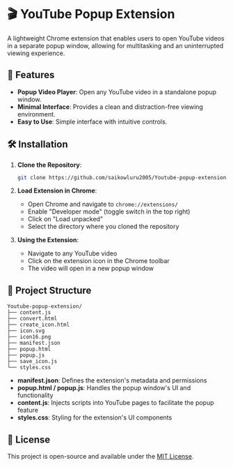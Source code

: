 
# 🎬 YouTube Popup Extension

A lightweight Chrome extension that enables users to open YouTube videos in a separate popup window, allowing for multitasking and an uninterrupted viewing experience.

## 🚀 Features

- **Popup Video Player**: Open any YouTube video in a standalone popup window.
- **Minimal Interface**: Provides a clean and distraction-free viewing environment.
- **Easy to Use**: Simple interface with intuitive controls.

## 🛠️ Installation

1. **Clone the Repository**:

   ```bash
   git clone https://github.com/saikowluru2005/Youtube-popup-extension.git
   ```

2. **Load Extension in Chrome**:

   - Open Chrome and navigate to `chrome://extensions/`
   - Enable "Developer mode" (toggle switch in the top right)
   - Click on "Load unpacked"
   - Select the directory where you cloned the repository

3. **Using the Extension**:

   - Navigate to any YouTube video
   - Click on the extension icon in the Chrome toolbar
   - The video will open in a new popup window

## 📁 Project Structure

```plaintext
Youtube-popup-extension/
├── content.js
├── convert.html
├── create_icon.html
├── icon.svg
├── icon16.png
├── manifest.json
├── popup.html
├── popup.js
├── save_icon.js
└── styles.css
```

- **manifest.json**: Defines the extension's metadata and permissions
- **popup.html / popup.js**: Handles the popup window's UI and functionality
- **content.js**: Injects scripts into YouTube pages to facilitate the popup feature
- **styles.css**: Styling for the extension's UI components

## 📄 License

This project is open-source and available under the [MIT License](LICENSE).
